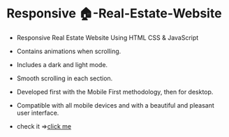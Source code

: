 # Responsive 🏠-Real-Estate-Website
  - Responsive Real Estate Website Using HTML CSS & JavaScript
  - Contains animations when scrolling.
  - Includes a dark and light mode.
  - Smooth scrolling in each section.
  - Developed first with the Mobile First methodology, then for desktop.
  - Compatible with all mobile devices and with a beautiful and pleasant user interface.

  - check it =>[click me](https://eclectic-raindrop-36ca4f.netlify.app/)
